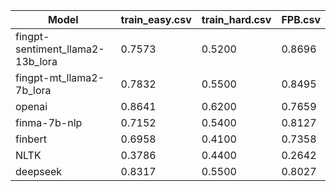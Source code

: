 | Model | train_easy.csv | train_hard.csv | FPB.csv |
|-------|-----|-----|-----|
| fingpt-sentiment_llama2-13b_lora | 0.7573 | 0.5200 | 0.8696 | 
| fingpt-mt_llama2-7b_lora | 0.7832 | 0.5500 | 0.8495 | 
| openai | 0.8641 | 0.6200 | 0.7659 | 
| finma-7b-nlp | 0.7152 | 0.5400 | 0.8127 | 
| finbert | 0.6958 | 0.4100 | 0.7358 | 
| NLTK | 0.3786 | 0.4400 | 0.2642 | 
| deepseek | 0.8317 | 0.5500 | 0.8027 | 
